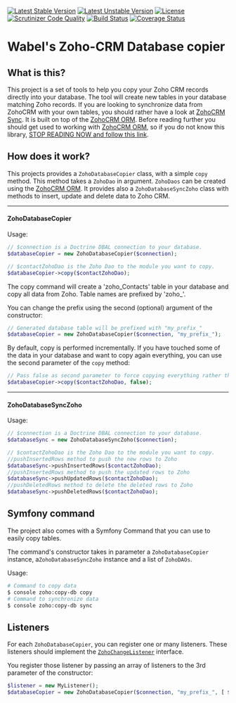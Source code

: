 [![Latest Stable Version](https://poser.pugx.org/wabel/zoho-crm-copy-db/v/stable)](https://packagist.org/packages/wabel/zoho-crm-copy-db)
[![Latest Unstable Version](https://poser.pugx.org/wabel/zoho-crm-copy-db/v/unstable)](https://packagist.org/packages/wabel/zoho-crm-copy-db)
[![License](https://poser.pugx.org/wabel/zoho-crm-copy-db/license)](https://packagist.org/packages/wabel/zoho-crm-copy-db)
[![Scrutinizer Code Quality](https://scrutinizer-ci.com/g/Wabel/zoho-crm-copy-db/badges/quality-score.png?b=1.1)](https://scrutinizer-ci.com/g/Wabel/zoho-crm-copy-db/?branch=1.1)
[![Build Status](https://travis-ci.org/Wabel/zoho-crm-copy-db.svg?branch=1.1)](https://travis-ci.org/Wabel/zoho-crm-copy-db)
[![Coverage Status](https://coveralls.io/repos/Wabel/zoho-crm-copy-db/badge.svg?branch=1.1)](https://coveralls.io/r/Wabel/zoho-crm-copy-db?branch=1.1)

Wabel's Zoho-CRM Database copier
================================

What is this?
-------------

This project is a set of tools to help you copy your Zoho CRM records directly into your database.
The tool will create new tables in your database matching Zoho records. If you are looking to synchronize
data from ZohoCRM with your own tables, you should rather have a look at [ZohoCRM Sync](https://github.com/Wabel/zoho-crm-sync).
It is built on top of the [ZohoCRM ORM](https://github.com/Wabel/zoho-crm-orm).
Before reading further you should get used to working with [ZohoCRM ORM](https://github.com/Wabel/zoho-crm-orm),
so if you do not know this library, [STOP READING NOW and follow this link](https://github.com/Wabel/zoho-crm-orm).

How does it work?
-----------------
This projects provides a `ZohoDatabaseCopier` class, with a simple `copy` method. This method takes a `ZohoDao` in argument.
`ZohoDaos` can be created using the [ZohoCRM ORM](https://github.com/Wabel/zoho-crm-orm).
It provides also a `ZohoDatabaseSyncZoho` class with methods to insert, update and delete data to Zoho CRM.

-----------------
<h4>ZohoDatabaseCopier</h4>

Usage:

```php
// $connection is a Doctrine DBAL connection to your database.
$databaseCopier = new ZohoDatabaseCopier($connection);

// $contactZohoDao is the Zoho Dao to the module you want to copy.
$databaseCopier->copy($contactZohoDao);
```

The copy command will create a 'zoho_Contacts' table in your database and copy all data from Zoho.
Table names are prefixed by 'zoho_'.

You can change the prefix using the second (optional) argument of the constructor:

```php
// Generated database table will be prefixed with "my_prefix_"
$databaseCopier = new ZohoDatabaseCopier($connection, "my_prefix_");
```

By default, copy is performed incrementally. If you have touched some of the data in your database and want to copy again 
everything, you can use the second parameter of the `copy` method:
 
```php
// Pass false as second parameter to force copying everything rather than doing an incremental copy.
$databaseCopier->copy($contactZohoDao, false);
```
-----------------
<h4>ZohoDatabaseSyncZoho</h4>

Usage:

```php
// $connection is a Doctrine DBAL connection to your database.
$databaseSync = new ZohoDatabaseSyncZoho($connection);

// $contactZohoDao is the Zoho Dao to the module you want to copy.
//pushInsertedRows method to push the new rows to Zoho
$databaseSync->pushInsertedRows($contactZohoDao);
//pushInsertedRows method to push the updated rows to Zoho
$databaseSync->pushUpdatedRows($contactZohoDao);
//pushDeletedRows method to delete the deleted rows to Zoho
$databaseSync->pushDeletedRows($contactZohoDao);
```

Symfony command
---------------

The project also comes with a Symfony Command that you can use to easily copy tables.

The command's constructor takes in parameter a `ZohoDatabaseCopier` instance, a`ZohoDatabaseSyncZoho` instance and a list of `ZohoDAOs`.

Usage:

```sh
# Command to copy data
$ console zoho:copy-db copy
# Command to synchronize data
$ console zoho:copy-db sync
```

Listeners
---------

For each `ZohoDatabaseCopier`, you can register one or many listeners. These listeners should implement the 
[`ZohoChangeListener`](blob/1.1/src/ZohoChangeListener.php) interface.

You register those listener by passing an array of listeners to the 3rd parameter of the constructor:

```php
$listener = new MyListener();
$databaseCopier = new ZohoDatabaseCopier($connection, "my_prefix_", [ $listener ]);
```


